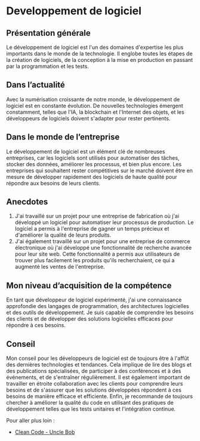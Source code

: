 # Developpement de logiciel

## Présentation générale

Le développement de logiciel est l'un des domaines d'expertise les plus importants dans le monde de la technologie. Il englobe toutes les étapes de la création de logiciels, de la conception à la mise en production en passant par la programmation et les tests.

## Dans l’actualité

Avec la numérisation croissante de notre monde, le développement de logiciel est en constante évolution. De nouvelles technologies émergent constamment, telles que l'IA, la blockchain et l'Internet des objets, et les développeurs de logiciels doivent s'adapter pour rester pertinents.

## Dans le monde de l’entreprise

Le développement de logiciel est un élément clé de nombreuses entreprises, car les logiciels sont utilisés pour automatiser des tâches, stocker des données, améliorer les processus, et bien plus encore. Les entreprises qui souhaitent rester compétitives sur le marché doivent être en mesure de développer rapidement des logiciels de haute qualité pour répondre aux besoins de leurs clients.

## Anecdotes

1. J'ai travaillé sur un projet pour une entreprise de fabrication où j'ai développé un logiciel pour automatiser leur processus de production. Le logiciel a permis à l'entreprise de gagner un temps précieux et d'améliorer la qualité de leurs produits.
2. J'ai également travaillé sur un projet pour une entreprise de commerce électronique où j'ai développé une fonctionnalité de recherche avancée pour leur site web. Cette fonctionnalité a permis aux utilisateurs de trouver plus facilement les produits qu'ils recherchaient, ce qui a augmenté les ventes de l'entreprise.

## Mon niveau d’acquisition de la compétence

En tant que développeur de logiciel expérimenté, j'ai une connaissance approfondie des langages de programmation, des architectures logicielles et des outils de développement. Je suis capable de comprendre les besoins des clients et de développer des solutions logicielles efficaces pour répondre à ces besoins.

## Conseil

Mon conseil pour les développeurs de logiciel est de toujours être à l'affût des dernières technologies et tendances. Cela implique de lire des blogs et des publications spécialisées, de participer à des conférences et à des événements, et de s'entraîner régulièrement. Il est également important de travailler en étroite collaboration avec les clients pour comprendre leurs besoins et de s'assurer que les solutions développées répondent à ces besoins de manière efficace et efficiente. Enfin, je recommande de toujours chercher à améliorer la qualité du code en utilisant des pratiques de développement telles que les tests unitaires et l'intégration continue.

Pour aller plus loin :

- [Clean Code - Uncle Bob](https://youtu.be/7EmboKQH8lM)
